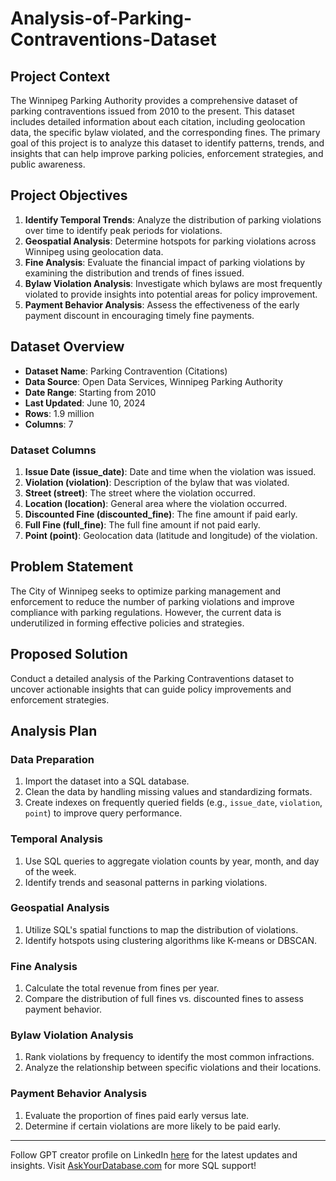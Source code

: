 # Analysis-of-Parking-Contraventions-Dataset

## Project Context

The Winnipeg Parking Authority provides a comprehensive dataset of parking contraventions issued from 2010 to the present. This dataset includes detailed information about each citation, including geolocation data, the specific bylaw violated, and the corresponding fines. The primary goal of this project is to analyze this dataset to identify patterns, trends, and insights that can help improve parking policies, enforcement strategies, and public awareness.

## Project Objectives

1. **Identify Temporal Trends**: Analyze the distribution of parking violations over time to identify peak periods for violations.
2. **Geospatial Analysis**: Determine hotspots for parking violations across Winnipeg using geolocation data.
3. **Fine Analysis**: Evaluate the financial impact of parking violations by examining the distribution and trends of fines issued.
4. **Bylaw Violation Analysis**: Investigate which bylaws are most frequently violated to provide insights into potential areas for policy improvement.
5. **Payment Behavior Analysis**: Assess the effectiveness of the early payment discount in encouraging timely fine payments.

## Dataset Overview

- **Dataset Name**: Parking Contravention (Citations)
- **Data Source**: Open Data Services, Winnipeg Parking Authority
- **Date Range**: Starting from 2010
- **Last Updated**: June 10, 2024
- **Rows**: 1.9 million
- **Columns**: 7

### Dataset Columns

1. **Issue Date (issue_date)**: Date and time when the violation was issued.
2. **Violation (violation)**: Description of the bylaw that was violated.
3. **Street (street)**: The street where the violation occurred.
4. **Location (location)**: General area where the violation occurred.
5. **Discounted Fine (discounted_fine)**: The fine amount if paid early.
6. **Full Fine (full_fine)**: The full fine amount if not paid early.
7. **Point (point)**: Geolocation data (latitude and longitude) of the violation.

## Problem Statement

The City of Winnipeg seeks to optimize parking management and enforcement to reduce the number of parking violations and improve compliance with parking regulations. However, the current data is underutilized in forming effective policies and strategies.

## Proposed Solution

Conduct a detailed analysis of the Parking Contraventions dataset to uncover actionable insights that can guide policy improvements and enforcement strategies.

## Analysis Plan

### Data Preparation

1. Import the dataset into a SQL database.
2. Clean the data by handling missing values and standardizing formats.
3. Create indexes on frequently queried fields (e.g., `issue_date`, `violation`, `point`) to improve query performance.

### Temporal Analysis

1. Use SQL queries to aggregate violation counts by year, month, and day of the week.
2. Identify trends and seasonal patterns in parking violations.

### Geospatial Analysis

1. Utilize SQL's spatial functions to map the distribution of violations.
2. Identify hotspots using clustering algorithms like K-means or DBSCAN.

### Fine Analysis

1. Calculate the total revenue from fines per year.
2. Compare the distribution of full fines vs. discounted fines to assess payment behavior.

### Bylaw Violation Analysis

1. Rank violations by frequency to identify the most common infractions.
2. Analyze the relationship between specific violations and their locations.

### Payment Behavior Analysis

1. Evaluate the proportion of fines paid early versus late.
2. Determine if certain violations are more likely to be paid early.

---

Follow GPT creator profile on LinkedIn [here](https://linkedin.com/in/khanukov/) for the latest updates and insights. Visit [AskYourDatabase.com](https://www.askyourdatabase.com/?utm_source=sqlexpert) for more SQL support!
